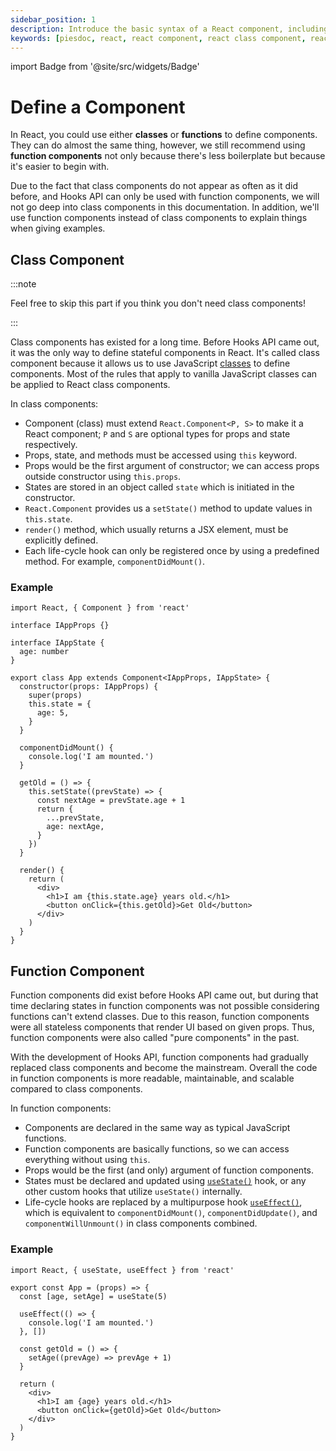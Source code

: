 ```yaml
---
sidebar_position: 1
description: Introduce the basic syntax of a React component, including class component and function component.
keywords: [piesdoc, react, react component, react class component, react function component]
---
```


import Badge from '@site/src/widgets/Badge'

# Define a Component

In React, you could use either **classes** or **functions** to define components. They can do almost the same thing, however, we still recommend using **function components** not only because there's less boilerplate but because it's easier to begin with.

Due to the fact that class components do not appear as often as it did before, and Hooks API can only be used with function components, we will not go deep into class components in this documentation. In addition, we'll use function components instead of class components to explain things when giving examples.

## Class Component

:::note

Feel free to skip this part if you think you don't need class components!

:::

Class components has existed for a long time. Before Hooks API came out, it was the only way to define stateful components in React. It's called class component because it allows us to use JavaScript [classes](https://developer.mozilla.org/en-US/docs/Web/JavaScript/Reference/Classes) to define components. Most of the rules that apply to vanilla JavaScript classes can be applied to React class components.

In class components:

- Component (class) must extend `React.Component<P, S>` to make it a React component; `P` and `S` are optional types for props and state respectively.
- Props, state, and methods must be accessed using `this` keyword.
- Props would be the first argument of constructor; we can access props outside constructor using `this.props`.
- States are stored in an object called `state` which is initiated in the constructor.
- `React.Component` provides us a `setState()` method to update values in `this.state`.
- `render()` method, which usually returns a JSX element, must be explicitly defined.
- Each life-cycle hook can only be registered once by using a predefined method. For example, `componentDidMount()`.

### Example

```tsx showLineNumbers
import React, { Component } from 'react'

interface IAppProps {}

interface IAppState {
  age: number
}

export class App extends Component<IAppProps, IAppState> {
  constructor(props: IAppProps) {
    super(props)
    this.state = {
      age: 5,
    }
  }

  componentDidMount() {
    console.log('I am mounted.')
  }

  getOld = () => {
    this.setState((prevState) => {
      const nextAge = prevState.age + 1
      return {
        ...prevState,
        age: nextAge,
      }
    })
  }

  render() {
    return (
      <div>
        <h1>I am {this.state.age} years old.</h1>
        <button onClick={this.getOld}>Get Old</button>
      </div>
    )
  }
}
```

## Function Component

<p>
  <Badge variant="success" text="Recommended" />
</p>

Function components did exist before Hooks API came out, but during that time declaring states in function components was not possible considering functions can't extend classes. Due to this reason, function components were all stateless components that render UI based on given props. Thus, function components were also called "pure components" in the past.

With the development of Hooks API, function components had gradually replaced class components and become the mainstream. Overall the code in function components is more readable, maintainable, and scalable compared to class components.

In function components:

- Components are declared in the same way as typical JavaScript functions.
- Function components are basically functions, so we can access everything without using `this`.
- Props would be the first (and only) argument of function components.
- States must be declared and updated using [`useState()`](./use-state) hook, or any other custom hooks that utilize `useState()` internally.
- Life-cycle hooks are replaced by a multipurpose hook [`useEffect()`](./use-effect), which is equivalent to `componentDidMount()`, `componentDidUpdate()`, and `componentWillUnmount()` in class components combined.

### Example

```tsx showLineNumbers
import React, { useState, useEffect } from 'react'

export const App = (props) => {
  const [age, setAge] = useState(5)

  useEffect(() => {
    console.log('I am mounted.')
  }, [])

  const getOld = () => {
    setAge((prevAge) => prevAge + 1)
  }

  return (
    <div>
      <h1>I am {age} years old.</h1>
      <button onClick={getOld}>Get Old</button>
    </div>
  )
}
```